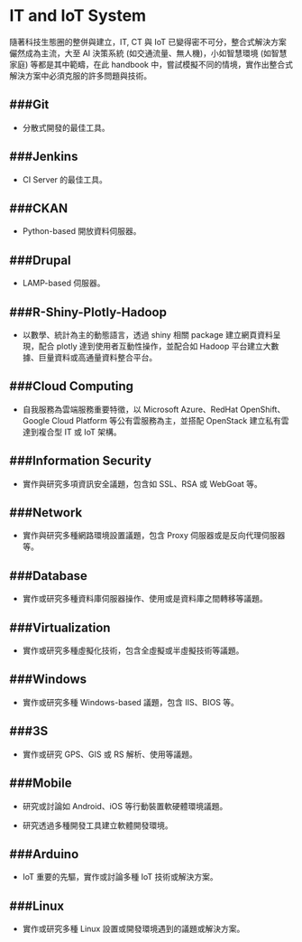 # IT and IoT System

隨著科技生態圈的整併與建立，IT, CT 與 IoT 已變得密不可分，整合式解決方案儼然成為主流，大至 AI 決策系統 (如交通流量、無人機)，小如智慧環境 (如智慧家庭) 等都是其中範疇，在此 handbook 中，嘗試模擬不同的情境，實作出整合式解決方案中必須克服的許多問題與技術。

###Git
---

* 分散式開發的最佳工具。

###Jenkins
---

* CI Server 的最佳工具。

###CKAN
---

* Python-based 開放資料伺服器。

###Drupal
---

* LAMP-based 伺服器。

###R-Shiny-Plotly-Hadoop
---

* 以數學、統計為主的動態語言，透過 shiny 相關 package 建立網頁資料呈現，配合 plotly 達到使用者互動性操作，並配合如 Hadoop 平台建立大數據、巨量資料或高通量資料整合平台。

###Cloud Computing
---

* 自我服務為雲端服務重要特徵，以 Microsoft Azure、RedHat OpenShift、Google Cloud Platform 等公有雲服務為主，並搭配 OpenStack 建立私有雲達到複合型 IT 或 IoT 架構。

###Information Security
---

* 實作與研究多項資訊安全議題，包含如 SSL、RSA 或 WebGoat 等。

###Network
---

* 實作與研究多種網路環境設置議題，包含 Proxy 伺服器或是反向代理伺服器等。

###Database
---

* 實作或研究多種資料庫伺服器操作、使用或是資料庫之間轉移等議題。

###Virtualization
---

* 實作或研究多種虛擬化技術，包含全虛擬或半虛擬技術等議題。

###Windows
---

* 實作或研究多種 Windows-based 議題，包含 IIS、BIOS 等。

###3S
---

* 實作或研究 GPS、GIS 或 RS 解析、使用等議題。

###Mobile
---

* 研究或討論如 Android、iOS 等行動裝置軟硬體環境議題。

* 研究透過多種開發工具建立軟體開發環境。

###Arduino
---

* IoT 重要的先驅，實作或討論多種 IoT 技術或解決方案。

###Linux
---

* 實作或研究多種 Linux 設置或開發環境遇到的議題或解決方案。






